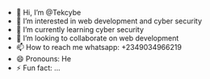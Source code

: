 - 👋 Hi, I’m @Tekcybe
- 👀 I’m interested in web development and cyber security
- 🌱 I’m currently learning cyber security
- 💞️ I’m looking to collaborate on web development
- 📫 How to reach me whatsapp: +2349034966219
- 😄 Pronouns: He
- ⚡ Fun fact: ...

<!---
Tekcybe/Tekcybe is a ✨ special ✨ repository because its `README.md` (this file) appears on your GitHub profile.
You can click the Preview link to take a look at your changes.
--->

